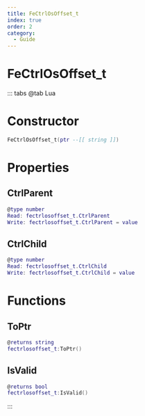 ```yaml
---
title: FeCtrlOsOffset_t
index: true
order: 2
category:
  - Guide
---
```


# FeCtrlOsOffset_t

::: tabs
@tab Lua
# Constructor
```lua
FeCtrlOsOffset_t(ptr --[[ string ]])
```
# Properties
## CtrlParent 
```lua
@type number
Read: fectrlosoffset_t.CtrlParent
Write: fectrlosoffset_t.CtrlParent = value
```
## CtrlChild 
```lua
@type number
Read: fectrlosoffset_t.CtrlChild
Write: fectrlosoffset_t.CtrlChild = value
```
# Functions
## ToPtr
```lua
@returns string
fectrlosoffset_t:ToPtr()
```
## IsValid
```lua
@returns bool
fectrlosoffset_t:IsValid()
```

:::